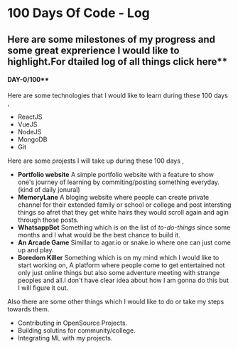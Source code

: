 # 100 Days Of Code - Log

## Here are some milestones of my progress and some great exprerience I would like to highlight.For dtailed log of all things click here** 

#### DAY-0/100**

Here are some technologies that I would like to learn during these 100 days , 
- ReactJS
- VueJS
- NodeJS
- MongoDB
- Git

Here are some projests I will take up during these 100 days ,
- **Portfolio website** 
A simple portfolio website with a feature to show one's journey of learning by commiting/posting something everyday.(kind of daily jonural)   
- **MemoryLane** 
A bloging website where people can create private channel for their extended family or school or college and post intersting things so afret that they get white hairs they would scroll again and agin through those posts.
- **WhatsappBot**
Something which is on the list of *to-do-things* since some months and I what would be the best chance to build it.
- **An Arcade Game**
Simillar to agar.io or snake.io where one can just come up and play.
- **Boredom Killer**
Something which is on my mind which I would like to start working on, A platform where people come to get entertained not only just online things but also some adventure meeting with strange peoples and all.I don't have clear idea about how I am gonna do this but I will figure it out.

Also there are some other things which I would like to do or take my steps towards them.
- Contributing in OpenSource Projects.
- Building solutins for community/college.
- Integrating ML with my projects.






